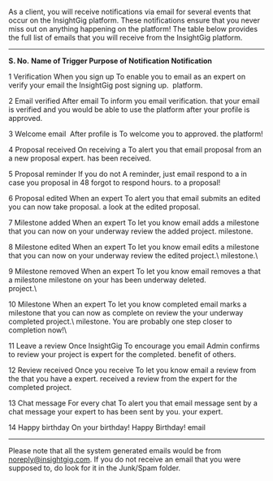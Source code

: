 As a client, you will receive notifications via email for several events
that occur on the InsightGig platform. These notifications ensure that
you never miss out on anything happening on the platform! The table
below provides the full list of emails that you will receive from the
InsightGig platform. 

  ----------------- ----------------- ----------------- -----------------
  **S. No.**        **Name of         **Trigger**       **Purpose of
                    Notification**                      Notification**

  1                 Verification      When you sign up  To enable you to
                    email             as an expert on   verify your email
                                      the InsightGig    post signing up. 
                                      platform.         

  2                 Email verified    After email       To inform you
                    email             verification.     that your email
                                                        is verified and
                                                        you would be able
                                                        to use the
                                                        platform after
                                                        your profile is
                                                        approved.

  3                 Welcome email     After profile is  To welcome you to
                                      approved.         the platform!

  4                 Proposal received On receiving a    To alert you that
                    email             proposal from an  a new proposal
                                      expert.           has been
                                                        received.

  5                 Proposal reminder If you do not     A reminder, just
                    email             respond to a      in case you
                                      proposal in 48    forgot to respond
                                      hours.            to a proposal!

  6                 Proposal edited   When an expert    To alert you that
                    email             submits an edited you can now take
                                      proposal.         a look at the
                                                        edited proposal.

  7                 Milestone added   When an expert    To let you know
                    email             adds a milestone  that you can now
                                      on your underway  review the added
                                      project.          milestone.

  8                 Milestone edited  When an expert    To let you know
                    email             edits a milestone that you can now
                                      on your underway  review the edited
                                      project.\         milestone.\

  9                 Milestone removed When an expert    To let you know
                    email             removes a         that a milestone
                                      milestone on your has been
                                      underway          deleted.\
                                      project.\         

  10                Milestone         When an expert    To let you know
                    completed email   marks a milestone that you can now
                                      as complete on    review the
                                      your underway     completed
                                      project.\         milestone. You
                                                        are probably one
                                                        step closer to
                                                        completion now!\

  11                Leave a review    Once InsightGig   To encourage you
                    email             Admin confirms    to review your
                                      project is        expert for the
                                      completed.        benefit of
                                                        others.

  12                Review received   Once you receive  To let you know
                    email             a review from the that you have a
                                      expert.           received a review
                                                        from the expert
                                                        for the completed
                                                        project.

  13                Chat message      For every chat    To alert you that
                    email             message sent by   a chat message
                                      your expert to    has been sent by
                                      you.              your expert.

  14                Happy birthday    On your birthday! Happy Birthday!
                    email                               
  ----------------- ----------------- ----------------- -----------------

Please note that all the system generated emails would be from
<noreply@insightgig.com>. If you do not receive an email that you were
supposed to, do look for it in the Junk/Spam folder.
